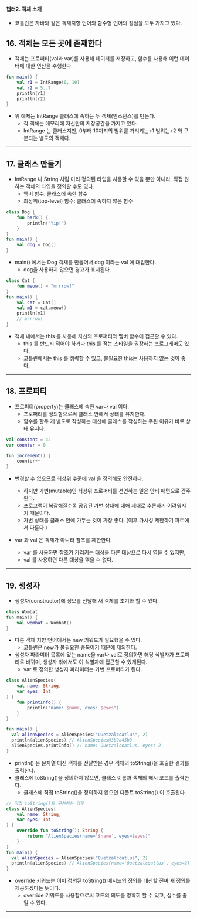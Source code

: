 #### 챕터2. 객체 소개
- 코틀린은 자바와 같은 객체지향 언어와 함수형 언어의 장점을 모두 가지고 있다.


## 16. 객체는 모든 곳에 존재한다
- 객체는 프로퍼티(val과 var)를 사용해 데이터를 저장하고, 함수를 사용해 이런 데이터에 대한 연산을 수행한다.
```kotlin
fun main() {
    val r1 = IntRange(0, 10)
    val r2 = 5..7
    println(r1)
    println(r2)
}
```
- 위 예제는 IntRange 클래스에 속하는 두 객체(인스턴스)를 만든다.
  - 각 객체는 메모리에 자신만의 저장공간을 가지고 있다.
  - IntRange 는 클래스지만, 0부터 10까지의 범위를 가리키는 r1 범위는 r2 와 구분되는 별도의 객체다. 


***


## 17. 클래스 만들기
- IntRange 나 String 처럼 미리 정의된 타입을 사용할 수 있을 뿐만 아니라, 직접 원하는 객체의 타입을 정의할 수도 있다.
  - 멤버 함수: 클래스에 속한 함수
  - 최상위(top-level) 함수: 클래스에 속하지 않은 함수
```kotlin
class Dog {
    fun bark() {
        println("Yip!")
    }
}
fun main() {
    val dog = Dog()
}
```
- main() 에서는 Dog 객체를 만들어서 dog 이라는 val 에 대입한다.
  - dog을 사용하지 않으면 경고가 표시된다.
```kotlin
class Cat {
    fun meow() = "mrrrow!"
}
fun main() {
    val cat = Cat()
    val m1 = cat.meow()
    println(m1)
    // mrrrow!
}
```
- 객체 내에서는 this 를 사용해 자신의 프로퍼티와 멤버 함수에 접근할 수 있다.
  - this 를 반드시 적어야 하거나 this 를 적는 스타일을 권장하는 프로그래머도 있다.
  - 코틀린에서는 this 를 생략할 수 있고, 불필요한 this는 사용하지 않는 것이 좋다.


***


## 18. 프로퍼티
- 프로퍼티(property)는 클래스에 속한 var나 val 이다.
  - 프로퍼티를 정의함으로써 클래스 안에서 상태를 유지한다.
  - 함수를 한두 개 별도로 작성하는 대신에 클래스를 작성하는 주된 이유가 바로 상태 유지다.
```kotlin
val constant = 42
var counter = 0

fun increment() {
    counter++
}
```
- 변경할 수 없으므로 최상위 수준에 val 을 정의해도 안전하다.
  - 하지만 가변(mutable)인 최상위 프로퍼티를 선언하는 일은 안티 패턴으로 간주된다.
  - 프로그램이 복잡해질수록 공유된 가변 상태에 대해 제대로 추론하기 어려워지기 때문이다.
  - 가변 상태를 클래스 안에 가두는 것이 가장 좋다. (이후 가시성 제한하기 파트에서 다룬다.)

- var 과 val 은 객체가 아니라 참조를 제한한다.
  - var 를 사용하면 참조가 가리키는 대상을 다른 대상으로 다시 엮을 수 있지만,
  - val 를 사용하면 다른 대상을 엮을 수 없다.
***


## 19. 생성자
- 생성자(constructor)에 정보를 전달해 새 객체를 초기화 할 수 있다.
```kotlin
class Wombat
fun main() {
    val wombat = Wombat()
}
```
- 다른 객체 지향 언어에서는 new 키워드가 필요했을 수 있다.
  - 코틀린은 new가 불필요한 중복이기 때문에 제외한다.
- 생성자 파라미터 목록에 있는 name을 var나 val로 정의하면 해당 식별자가 프로퍼티로 바뀌며, 생성자 밖에서도 이 식별자에 접근할 수 있게된다.
  - var 로 정의한 생성자 파라미터는 가변 프로퍼티가 된다.
```kotlin
class AlienSpecies(
    val name: String,
    var eyes: Int
) {
    fun printInfo() {
        println("name: $name, eyes: $eyes")
    }
}

fun main() {
  val alienSpecies = AlienSpecies("Quetzalcoatlus", 2)
  println(alienSpecies) // AlienSpecies@3b9a45b3
  alienSpecies.printInfo() // name: Quetzalcoatlus, eyes: 2
}
```
- println() 은 문자열 대신 객체를 전달받은 경우 객체의 toString()을 호출한 결과를 출력한다.
- 클래스에 toString()을 정의하지 않으면, 클래스 이름과 객체의 해시 코드를 출력한다.
  - 클래스에 직접 toString()을 정의하지 않으면 디폴트 toString() 이 호출된다.
```kotlin
// 직접 toString()을 구현하는 경우
class AlienSpecies(
    val name: String,
    var eyes: Int
) {
    override fun toString(): String {
        return "AlienSpecies(name='$name', eyes=$eyes)"
    }
}
fun main() {
  val alienSpecies = AlienSpecies("Quetzalcoatlus", 2)
  println(alienSpecies) // AlienSpecies(name='Quetzalcoatlus', eyes=2)
}
```
- override 키워드는 이미 정의된 toString() 메서드의 정의를 대신할 진짜 새 정의를 제공하겠다는 뜻이다.
  - override 키워드를 사용함으로써 코드의 의도를 명확히 할 수 있고, 실수를 줄일 수 있다.


***


